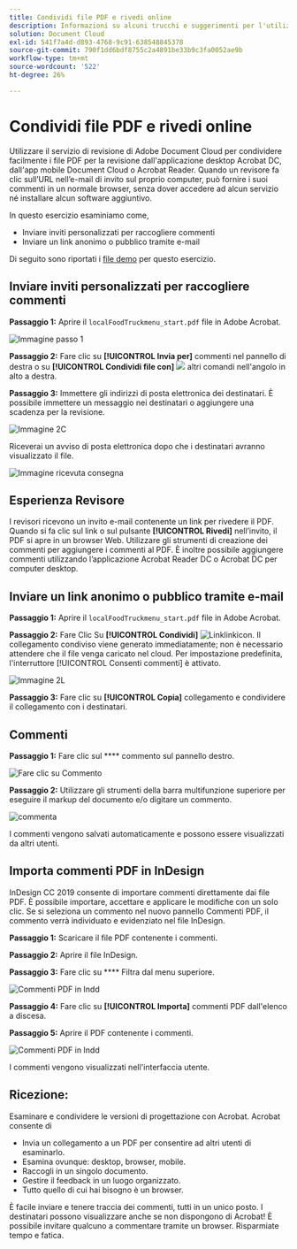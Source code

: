 ```yaml
---
title: Condividi file PDF e rivedi online
description: Informazioni su alcuni trucchi e suggerimenti per l'utilizzo di Adobe Document Cloud
solution: Document Cloud
exl-id: 541f7a4d-d893-4768-9c91-638548845378
source-git-commit: 790f1dd6bdf8755c2a4891be33b9c3fa0052ae9b
workflow-type: tm+mt
source-wordcount: '522'
ht-degree: 26%

---
```


# Condividi file PDF e rivedi online

Utilizzare il servizio di revisione di Adobe Document Cloud per condividere facilmente i file PDF per la revisione dall&#39;applicazione desktop Acrobat DC, dall&#39;app mobile Document Cloud o Acrobat Reader. Quando un revisore fa clic sull’URL nell’e-mail di invito sul proprio computer, può fornire i suoi commenti in un normale browser, senza dover accedere ad alcun servizio né installare alcun software aggiuntivo.

In questo esercizio esaminiamo come,

* Inviare inviti personalizzati per raccogliere commenti
* Inviare un link anonimo o pubblico tramite e-mail

Di seguito sono riportati i [file demo](assets/01_Review.zip) per questo esercizio.

## Inviare inviti personalizzati per raccogliere commenti

**Passaggio 1:** Aprire il  `localFoodTruckmenu_start.pdf` file in Adobe Acrobat.

![Immagine passo 1](assets/Step1.png)

**Passaggio 2:** Fare clic su  **[!UICONTROL Invia per]** commenti nel pannello di destra o su  **[!UICONTROL Condividi file con]** ![](assets/sendforcommentsicon.png)  altri comandi nell&#39;angolo in alto a destra.

**Passaggio 3:** Immettere gli indirizzi di posta elettronica dei destinatari. È possibile immettere un messaggio nei destinatari o aggiungere una scadenza per la revisione.

![Immagine 2C](assets/Step2C.png)

Riceverai un avviso di posta elettronica dopo che i destinatari avranno visualizzato il file.

![Immagine ricevuta consegna](assets/deliveryReceipt_Track.png)

## Esperienza Revisore

I revisori ricevono un invito e-mail contenente un link per rivedere il PDF. Quando si fa clic sul link o sul pulsante **[!UICONTROL Rivedi]** nell’invito, il PDF si apre in un browser Web. Utilizzare gli strumenti di creazione dei commenti per aggiungere i commenti al PDF. È inoltre possibile aggiungere commenti utilizzando l’applicazione Acrobat Reader DC o Acrobat DC per computer desktop.

## Inviare un link anonimo o pubblico tramite e-mail

**Passaggio 1:** Aprire il  `localFoodTruckmenu_start.pdf` file in Adobe Acrobat.

**Passaggio 2:** Fare Clic Su  **[!UICONTROL Condividi]** ![Linklinkicon](assets/sendlinkicon.png). Il collegamento condiviso viene generato immediatamente; non è necessario attendere che il file venga caricato nel cloud. Per impostazione predefinita, l&#39;interruttore [!UICONTROL Consenti commenti] è attivato.

![Immagine 2L](assets/Step2L.png)

**Passaggio 3:** Fare clic su  **[!UICONTROL Copia]** collegamento e condividere il collegamento con i destinatari.

## Commenti

**Passaggio 1:** Fare clic sul  **** commento sul pannello destro.

![Fare clic su Commento](assets/Cselect.jpg)

**Passaggio 2:** Utilizzare gli strumenti della barra multifunzione superiore per eseguire il markup del documento e/o digitare un commento.

![commenta](assets/commentsui.png)

I commenti vengono salvati automaticamente e possono essere visualizzati da altri utenti.

## Importa commenti PDF in InDesign

InDesign CC 2019 consente di importare commenti direttamente dai file PDF. È possibile importare, accettare e applicare le modifiche con un solo clic. Se si seleziona un commento nel nuovo pannello Commenti PDF, il commento verrà individuato e evidenziato nel file InDesign.

**Passaggio 1:** Scaricare il file PDF contenente i commenti.

**Passaggio 2:** Aprire il file InDesign.

**Passaggio 3:** Fare clic su  **** Filtra dal menu superiore.

![Commenti PDF in Indd](assets/inddpdf.png)

**Passaggio 4:** Fare clic su  **[!UICONTROL Importa]** commenti PDF dall&#39;elenco a discesa.

**Passaggio 5:** Aprire il PDF contenente i commenti.

![Commenti PDF in Indd](assets/inddpdfshown.png)

I commenti vengono visualizzati nell&#39;interfaccia utente.

## Ricezione:

Esaminare e condividere le versioni di progettazione con Acrobat. Acrobat consente di

* Invia un collegamento a un PDF per consentire ad altri utenti di esaminarlo.
* Esamina ovunque: desktop, browser, mobile.
* Raccogli in un singolo documento.
* Gestire il feedback in un luogo organizzato.
* Tutto quello di cui hai bisogno è un browser.

È facile inviare e tenere traccia dei commenti, tutti in un unico posto. I destinatari possono visualizzare anche se non dispongono di Acrobat! È possibile invitare qualcuno a commentare tramite un browser. Risparmiate tempo e fatica.
